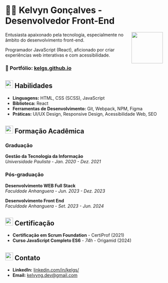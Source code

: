 # 🧙‍♂️ Kelvyn Gonçalves - Desenvolvedor Front-End
<img align="right" width="100px" src="https://github.com/KelGs/KelGs/assets/113996184/60d42ad5-9442-409f-b543-bbdc844503f4" />

Entusiasta apaixonado pela tecnologia, especialmente no âmbito do desenvolvimento front-end.

Programador JavaScript (React), aficionado por criar experiências web interativas e com acessibilidade.

### 🔮 Portfólio: [kelgs.github.io](https://kelgs.github.io/index.html)

## <img width="25px" src="https://github.com/KelGs/KelGs/assets/113996184/f6f5810e-f25a-456c-ba25-10e10f79fa13"> Habilidades 
- **Linguagens:** HTML, CSS (SCSS), JavaScript
- **Biblioteca:** React
- **Ferramentas de Desenvolvimento:** Git, Webpack, NPM,  Figma
- **Práticas:** UI/UX Design, Responsive Design, Acessibilidade Web, SEO


## <img width="25px" src="https://github.com/KelGs/KelGs/assets/113996184/38b9e2fb-d303-422b-a689-885e9e37001b"/> Formação Acadêmica
### Graduação
**Gestão da Tecnologia da Informação**  
 _Universidade Paulista - Jan. 2020 - Dez. 2021_

### Pós-graduação
**Desenvolvimento WEB Full Stack**  
_Faculdade Anhanguera - Jun. 2023 - Dez. 2023_

**Desenvolvimento Front End**  
_Faculdade Anhanguera - Set. 2023 - Jun. 2024_

## <img width="25px" src="https://github.com/KelGs/KelGs/assets/113996184/c1b43cdf-ff36-4235-8958-de25475b868e"/> Certificação
- **Certificação em Scrum Foundation** - CertiProf (2021)
- **Curso JavaScript Completo ES6** - _74h_ - Origamid (2024)

## <img width="25px" src="https://github.com/KelGs/KelGs/assets/113996184/5d085b19-9daf-4492-990f-61bee3e46663"/> Contato
- **LinkedIn:** [linkedin.com/in/kelgs/](https://www.linkedin.com/in/kelgs/)
- **Email:** kelvyng.dev@gmail.com
